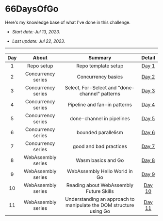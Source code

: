 # 66DaysOfGo

Here's my knowledge base of what I've done in this challenge.

* _Start date: Jul 13, 2023_.

* _Last update: Jul 22, 2023_.

---
**Day**|**About**|**Summary**|**Detail**
:-----:|:-----:|:-----:|:-----:
1|Repo setup|Repo template setup|[Day 1](./week01/day01)
2|Concurrency series|Concurrency basics|[Day 2](./week01/day02)
3|Concurrency series|Select, For-Select and "done-channel" patterns|[Day 3](./week01/day03)
4|Concurrency series|Pipeline and fan-in patterns|[Day 4](./week01/day04)
5|Concurrency series|done-channel in pipelines|[Day 5](./week01/day05)
6|Concurrency series|bounded parallelism|[Day 6](./week01/day06)
7|Concurrency series|good and bad practices|[Day 7](./week01/day07)
8|WebAssembly series|Wasm basics and Go|[Day 8](./week02/day08)
9|WebAssembly series|WebAssembly Hello World in Go|[Day 9](./week02/day09)
10|WebAssembly series|Reading about WebAssembly Future Skills|[Day 10](./week02/day10)
11|WebAssembly series|Understanding an approach to manipulate the DOM structure using Go|[Day 11](./week02/day11)
